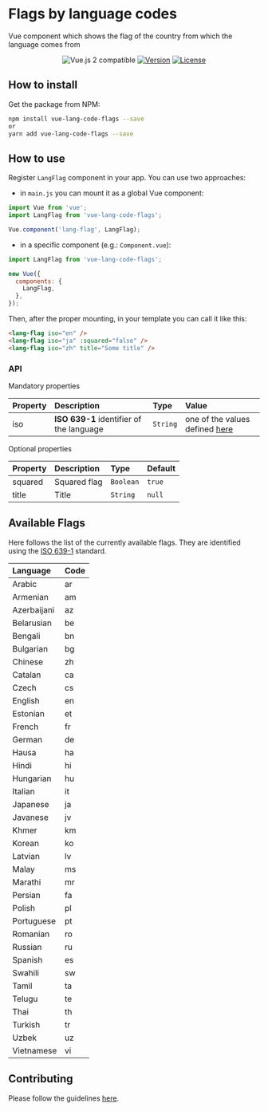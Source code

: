 # Flags by language codes

Vue component which shows the flag of the country from which the language comes from

<p align="center">
  <img src="https://img.shields.io/badge/vue%202.x-compatible-green.svg" alt="Vue.js 2 compatible">
  <a href="https://www.npmjs.com/package/vue-lang-code-flags"><img src="https://img.shields.io/badge/npm-1.0.8-blue.svg" alt="Version"></a>
  <a href="https://www.npmjs.com/package/vue-lang-code-flags"><img src="https://img.shields.io/badge/license-MIT-green.svg" alt="License"></a>
</p>

## How to install

Get the package from NPM:

```bash
npm install vue-lang-code-flags --save
or
yarn add vue-lang-code-flags --save
```

## How to use

Register `LangFlag` component in your app. You can use two approaches:

- in `main.js` you can mount it as a global Vue component:

```js
import Vue from 'vue';
import LangFlag from 'vue-lang-code-flags';

Vue.component('lang-flag', LangFlag);
```

- in a specific component (e.g.: `Component.vue`):

```js
import LangFlag from 'vue-lang-code-flags';

new Vue({
  components: {
    LangFlag,
  },
});
```

Then, after the proper mounting, in your template you can call it like this:

```html
<lang-flag iso="en" />
<lang-flag iso="ja" :squared="false" />
<lang-flag iso="zh" title="Some title" />
```

### API

Mandatory properties

| Property | Description                              | Type     | Value                                              |
| :------- | :--------------------------------------- | :------- | :------------------------------------------------- |
| iso      | **ISO 639-1** identifier of the language | `String` | one of the values defined [here](#available-flags) |

Optional properties

| Property | Description  | Type      | Default |
| :------- | :----------- | :-------- | :------ |
| squared  | Squared flag | `Boolean` | `true`  |
| title    | Title        | `String`  | `null`  |

## Available Flags

Here follows the list of the currently available flags.
They are identified using the [ISO 639-1](https://en.wikipedia.org/wiki/List_of_ISO_639-1_codes) standard.

| Language    | Code |
| :---------- | :--- |
| Arabic      | ar   |
| Armenian    | am   |
| Azerbaijani | az   |
| Belarusian  | be   |
| Bengali     | bn   |
| Bulgarian   | bg   |
| Chinese     | zh   |
| Catalan     | ca   |
| Czech       | cs   |
| English     | en   |
| Estonian    | et   |
| French      | fr   |
| German      | de   |
| Hausa       | ha   |
| Hindi       | hi   |
| Hungarian   | hu   |
| Italian     | it   |
| Japanese    | ja   |
| Javanese    | jv   |
| Khmer       | km   |
| Korean      | ko   |
| Latvian     | lv   |
| Malay       | ms   |
| Marathi     | mr   |
| Persian     | fa   |
| Polish      | pl   |
| Portuguese  | pt   |
| Romanian    | ro   |
| Russian     | ru   |
| Spanish     | es   |
| Swahili     | sw   |
| Tamil       | ta   |
| Telugu      | te   |
| Thai        | th   |
| Turkish     | tr   |
| Uzbek       | uz   |
| Vietnamese  | vi   |

## Contributing

Please follow the guidelines [here](https://github.com/qWici/vue-lang-code-flags/blob/master/CONTRIBUTING.md).
